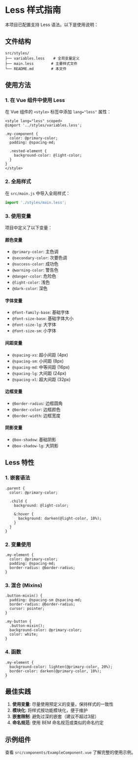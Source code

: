 # Less 样式指南

本项目已配置支持 Less 语法。以下是使用说明：

## 文件结构

```
src/styles/
├── variables.less    # 全局变量定义
├── main.less        # 主要样式文件
└── README.md        # 本文件
```

## 使用方法

### 1. 在 Vue 组件中使用 Less

在 Vue 组件的 `<style>` 标签中添加 `lang="less"` 属性：

```vue
<style lang="less" scoped>
@import '../styles/variables.less';

.my-component {
  color: @primary-color;
  padding: @spacing-md;
  
  .nested-element {
    background-color: @light-color;
  }
}
</style>
```

### 2. 全局样式

在 `src/main.js` 中导入全局样式：

```javascript
import './styles/main.less';
```

### 3. 使用变量

项目中定义了以下变量：

#### 颜色变量
- `@primary-color`: 主色调
- `@secondary-color`: 次要色调
- `@success-color`: 成功色
- `@warning-color`: 警告色
- `@danger-color`: 危险色
- `@light-color`: 浅色
- `@dark-color`: 深色

#### 字体变量
- `@font-family-base`: 基础字体
- `@font-size-base`: 基础字体大小
- `@font-size-lg`: 大字体
- `@font-size-sm`: 小字体

#### 间距变量
- `@spacing-xs`: 超小间距 (4px)
- `@spacing-sm`: 小间距 (8px)
- `@spacing-md`: 中等间距 (16px)
- `@spacing-lg`: 大间距 (24px)
- `@spacing-xl`: 超大间距 (32px)

#### 边框变量
- `@border-radius`: 边框圆角
- `@border-color`: 边框颜色
- `@border-width`: 边框宽度

#### 阴影变量
- `@box-shadow`: 基础阴影
- `@box-shadow-lg`: 大阴影

## Less 特性

### 1. 嵌套语法

```less
.parent {
  color: @primary-color;
  
  .child {
    background: @light-color;
    
    &:hover {
      background: darken(@light-color, 10%);
    }
  }
}
```

### 2. 变量使用

```less
.my-element {
  color: @primary-color;
  padding: @spacing-md;
  border-radius: @border-radius;
}
```

### 3. 混合 (Mixins)

```less
.button-mixin() {
  padding: @spacing-sm @spacing-md;
  border-radius: @border-radius;
  cursor: pointer;
}

.my-button {
  .button-mixin();
  background-color: @primary-color;
  color: white;
}
```

### 4. 函数

```less
.my-element {
  background-color: lighten(@primary-color, 20%);
  border-color: darken(@primary-color, 10%);
}
```

## 最佳实践

1. **使用变量**: 尽量使用预定义的变量，保持样式的一致性
2. **模块化**: 将样式按功能模块化，便于维护
3. **嵌套限制**: 避免过深的嵌套（建议不超过3层）
4. **命名规范**: 使用 BEM 命名规范或类似的命名约定

## 示例组件

查看 `src/components/ExampleComponent.vue` 了解完整的使用示例。 